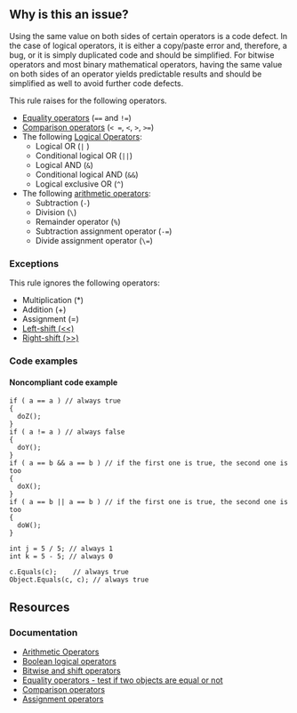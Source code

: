 ## Why is this an issue?

Using the same value on both sides of certain operators is a code defect. In the case of logical operators, it is either a copy/paste error and,
therefore, a bug, or it is simply duplicated code and should be simplified. For bitwise operators and most binary mathematical operators, having the
same value on both sides of an operator yields predictable results and should be simplified as well to avoid further code defects.

This rule raises for the following operators.

-  [Equality operators](https://learn.microsoft.com/en-us/dotnet/csharp/language-reference/operators/equality-operators)
  (`==` and `!=`)
-  [Comparison operators](https://learn.microsoft.com/en-us/dotnet/csharp/language-reference/operators/comparison-operators)
  (`< =`, `<`, `>`, `>=`)
-  The following [Logical
  Operators](https://learn.microsoft.com/en-us/dotnet/csharp/language-reference/operators/boolean-logical-operators):
    - Logical OR (`|` )
    - Conditional logical OR (`||`)
    - Logical AND (`&`)
    - Conditional logical AND (`&&`)
    - Logical exclusive OR (`^`)
-  The following [arithmetic
  operators](https://learn.microsoft.com/en-us/dotnet/csharp/language-reference/operators/arithmetic-operators):
    - Subtraction (`-`)
    - Division (`\`)
    - Remainder operator (`%`)
    - Subtraction assignment operator (`-=`)
    - Divide assignment operator (`\=`)

### Exceptions

This rule ignores the following operators:

-  Multiplication (\*)
-  Addition (+)
-  Assignment (=)
-  [Left-shift
  (&lt;&lt;)](https://learn.microsoft.com/en-us/dotnet/csharp/language-reference/operators/bitwise-and-shift-operators#left-shift-operator-)
-  [Right-shift
  (&gt;&gt;)](https://learn.microsoft.com/en-us/dotnet/csharp/language-reference/operators/bitwise-and-shift-operators#right-shift-operator-)

### Code examples

#### Noncompliant code example

    if ( a == a ) // always true
    {
      doZ();
    }
    if ( a != a ) // always false
    {
      doY();
    }
    if ( a == b && a == b ) // if the first one is true, the second one is too
    {
      doX();
    }
    if ( a == b || a == b ) // if the first one is true, the second one is too
    {
      doW();
    }
    
    int j = 5 / 5; // always 1
    int k = 5 - 5; // always 0
    
    c.Equals(c);    // always true
    Object.Equals(c, c); // always true

## Resources

### Documentation

-  [Arithmetic Operators](https://learn.microsoft.com/en-us/dotnet/csharp/language-reference/operators/arithmetic-operators)
-  [Boolean logical operators](https://learn.microsoft.com/en-us/dotnet/csharp/language-reference/operators/boolean-logical-operators)
-  [Bitwise and shift
  operators](https://learn.microsoft.com/en-us/dotnet/csharp/language-reference/operators/bitwise-and-shift-operators)
-  [Equality operators - test if two
  objects are equal or not](https://learn.microsoft.com/en-us/dotnet/csharp/language-reference/operators/equality-operators)
-  [Comparison operators](https://learn.microsoft.com/en-us/dotnet/csharp/language-reference/operators/comparison-operators)
-  [Assignment operators](https://learn.microsoft.com/en-us/dotnet/csharp/language-reference/operators/assignment-operator)